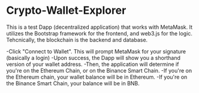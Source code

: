 # Crypto-Wallet-Explorer
This is a test Dapp (decentralized application) that works with MetaMask.
It utilizes the Bootstrap framework for the frontend, and web3.js for the logic. Tehcnically, the blockchain is the backend and database.

-Click "Connect to Wallet". This will prompt MetaMask for your signature (basically a login)
-Upon success, the Dapp will show you a shorthand version of your wallet address.
-Then, the application will determine if you're on the Ethereum Chain, or on the Binance Smart Chain.
-If you're on the Ethereum chain, your wallet balance will be in Ethereum.
-If you're on the Binance Smart Chain, your balance will be in BNB.
